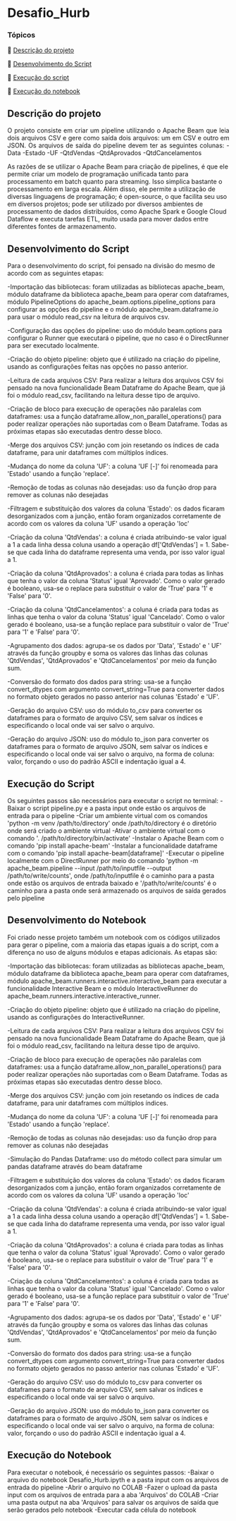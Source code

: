 # Desafio_Hurb

### Tópicos 

:small_blue_diamond: [Descrição do projeto](#descrição-do-projeto)

:small_blue_diamond: [Desenvolvimento do Script](#desenvolvimento-do-script)

:small_blue_diamond: [Execução do script](#execucao-do-script)

:small_blue_diamond: [Execução do notebook](#execucao-do-notebook)


## Descrição do projeto 

<p align="justify">
  O projeto consiste em criar um pipeline utilizando o Apache Beam que leia dois arquivos CSV e gere como saída dois arquivos: um em CSV e outro em JSON.
  Os arquivos de saída do pipeline devem ter as seguintes colunas:
  -Data
  -Estado
  -UF
  -QtdVendas
  -QtdAprovados
  -QtdCancelamentos
  
  As razões de se utilizar o Apache Beam para criação de pipelines, é que ele permite criar um modelo de programação unificada tanto para processamento em batch quanto
  para streaming. Isso simplica bastante o processamento em larga escala. Além disso, ele permite a utilização de diversas linguagens de programação; é open-source, o
  que facilita seu uso em diversos projetos; pode ser utilizado por diversos ambientes de processamento de dados distribuídos, como Apache Spark e Google Cloud Dataflow
  e executa tarefas ETL, muito usada para mover dados entre diferentes fontes de armazenamento.
</p>

## Desenvolvimento do Script
Para o desenvolvimento do script, foi pensado na divisão do mesmo de acordo com as seguintes etapas:

-Importação das bibliotecas: foram utilizadas as bibliotecas apache_beam, módulo dataframe da biblioteca apache_beam para operar com dataframes, módulo PipelineOptions do apache_beam.options.pipeline_options para configurar as opções do pipeline e o módulo apache_beam.dataframe.io para usar o módulo read_csv na leitura de arquivos csv.

-Configuração das opções do pipeline: uso do módulo beam.options para configurar o Runner que executará o pipeline, que no caso é o DirectRunner para ser executado localmente.

-Criação do objeto pipeline: objeto que é utilizado na criação do pipeline, usando as configurações feitas nas opções no passo anterior.

-Leitura de cada arquivos CSV: Para realizar a leitura dos arquivos CSV foi pensado na nova funcionalidade Beam Dataframe do Apache Beam, que já foi o módulo read_csv, facilitando na leitura desse tipo de arquivo.

-Criação de bloco para execução de operações não paralelas com dataframes: usa a função dataframe.allow_non_parallel_operations() para poder realizar operações não suportadas com o Beam Dataframe. Todas as próximas etapas são executadas dentro desse bloco.

-Merge dos arquivos CSV: junção com join resetando os índices de cada dataframe, para unir dataframes com múltiplos índices.

-Mudança do nome da coluna 'UF': a coluna 'UF [-]' foi renomeada para 'Estado' usando a função 'replace'.

-Remoção de todas as colunas não desejadas: uso da função drop para remover as colunas não desejadas 

-Filtragem e substituição dos valores da coluna 'Estado': os dados ficaram desorganizados com a junção, então foram organizados corretamente de acordo com os valores da coluna 'UF' usando a operação 'loc'

-Criação da coluna 'QtdVendas': a coluna é criada atribuindo-se valor igual a 1 a cada linha dessa coluna usando a operação df['QtdVendas'] = 1. Sabe-se que cada linha 
do dataframe representa uma venda, por isso valor igual a 1.

-Criação da coluna 'QtdAprovados': a coluna é criada para todas as linhas que tenha o valor da coluna 'Status' igual 'Aprovado'. Como o valor gerado é booleano, usa-se o replace para substituir o valor de 'True' para '1' e 'False' para '0'.

-Criação da coluna 'QtdCancelamentos': a coluna é criada para todas as linhas que tenha o valor da coluna 'Status' igual 'Cancelado'. Como o valor gerado é booleano, usa-se a função replace para substituir o valor de 'True' para '1' e 'False' para '0'.

-Agrupamento dos dados: agrupa-se os dados por 'Data', 'Estado' e ' UF' através da função groupby e soma os valores das linhas das colunas 'QtdVendas', 'QtdAprovados' e 'QtdCancelamentos' por meio da função sum.

-Conversão do formato dos dados para string: usa-se a função convert_dtypes com argumento convert_string=True para converter dados no formato objeto gerados no passo anterior nas colunas 'Estado' e 'UF'.

-Geração do arquivo CSV: uso do módulo to_csv para converter os dataframes para o formato de arquivo CSV, sem salvar os índices e especificando o local onde vai ser salvo o arquivo.

-Geração do arquivo JSON: uso do módulo to_json para converter os dataframes para o formato de arquivo JSON, sem salvar os índices e especificando o local onde vai ser salvo o arquivo, na forma de coluna: valor, forçando o uso do padrão ASCII e indentação igual a 4.

## Execução do Script
Os seguintes passos são necessários para executar o script no terminal:
-Baixar o script pipeline.py e a pasta input onde estão os arquivos de entrada para o pipeline
-Criar um ambiente virtual com os comandos 'python -m venv /path/to/directory' onde /path/to/directory é o diretório onde será criado o ambiente virtual
-Ativar o ambiente virtual com o comando '. /path/to/directory/bin/activate'
-Instalar o Apache Beam com o comando 'pip install apache-beam'
-Instalar a funcionalidade dataframe com o comando 'pip install apache-beam[dataframe]'
-Executar o pipeline localmente com o DirectRunner por meio do comando 'python -m apache_beam.pipeline --input /path/to/inputfile --output /path/to/write/counts', onde
/path/to/inputfile é o caminho para a pasta onde estão os arquivos de entrada baixado e '/path/to/write/counts' é o caminho para a pasta onde será armazenado os arquivos de saída gerados pelo pipeline


## Desenvolvimento do Notebook
Foi criado nesse projeto também um notebook com os códigos utilizados para gerar o pipeline, com a maioria das etapas iguais a do script, com a diferença no uso de alguns módulos e etapas adicionais.
As etapas são:

-Importação das bibliotecas: foram utilizadas as bibliotecas apache_beam, módulo dataframe da biblioteca apache_beam para operar com dataframes, módulo apache_beam.runners.interactive.interactive_beam para executar a funcionalidade Interactive Beam e o módulo InteractiveRunner do apache_beam.runners.interactive.interactive_runner.

-Criação do objeto pipeline: objeto que é utilizado na criação do pipeline, usando as configurações do InteractiveRunner.

-Leitura de cada arquivos CSV: Para realizar a leitura dos arquivos CSV foi pensado na nova funcionalidade Beam Dataframe do Apache Beam, que já foi o módulo read_csv, facilitando na leitura desse tipo de arquivo.

-Criação de bloco para execução de operações não paralelas com dataframes: usa a função dataframe.allow_non_parallel_operations() para poder realizar operações não suportadas com o Beam Dataframe. Todas as próximas etapas são executadas dentro desse bloco.

-Merge dos arquivos CSV: junção com join resetando os índices de cada dataframe, para unir dataframes com múltiplos índices.

-Mudança do nome da coluna 'UF': a coluna 'UF [-]' foi renomeada para 'Estado' usando a função 'replace'.

-Remoção de todas as colunas não desejadas: uso da função drop para remover as colunas não desejadas 

-Simulação do Pandas Dataframe: uso do método collect para simular um pandas dataframe através do beam dataframe

-Filtragem e substituição dos valores da coluna 'Estado': os dados ficaram desorganizados com a junção, então foram organizados corretamente de acordo com os valores da coluna 'UF' usando a operação 'loc'

-Criação da coluna 'QtdVendas': a coluna é criada atribuindo-se valor igual a 1 a cada linha dessa coluna usando a operação df['QtdVendas'] = 1. Sabe-se que cada linha 
do dataframe representa uma venda, por isso valor igual a 1.

-Criação da coluna 'QtdAprovados': a coluna é criada para todas as linhas que tenha o valor da coluna 'Status' igual 'Aprovado'. Como o valor gerado é booleano, usa-se o replace para substituir o valor de 'True' para '1' e 'False' para '0'.

-Criação da coluna 'QtdCancelamentos': a coluna é criada para todas as linhas que tenha o valor da coluna 'Status' igual 'Cancelado'. Como o valor gerado é booleano, usa-se a função replace para substituir o valor de 'True' para '1' e 'False' para '0'.

-Agrupamento dos dados: agrupa-se os dados por 'Data', 'Estado' e ' UF' através da função groupby e soma os valores das linhas das colunas 'QtdVendas', 'QtdAprovados' e 'QtdCancelamentos' por meio da função sum.

-Conversão do formato dos dados para string: usa-se a função convert_dtypes com argumento convert_string=True para converter dados no formato objeto gerados no passo anterior nas colunas 'Estado' e 'UF'.

-Geração do arquivo CSV: uso do módulo to_csv para converter os dataframes para o formato de arquivo CSV, sem salvar os índices e especificando o local onde vai ser salvo o arquivo.

-Geração do arquivo JSON: uso do módulo to_json para converter os dataframes para o formato de arquivo JSON, sem salvar os índices e especificando o local onde vai ser salvo o arquivo, na forma de coluna: valor, forçando o uso do padrão ASCII e indentação igual a 4.


## Execução do Notebook
Para executar o notebook, é necessário os seguintes passos:
-Baixar o arquivo do notebook Desafio_Hurb.ipyth e a pasta input com os arquivos de entrada do pipeline
-Abrir o arquivo no COLAB
-Fazer o upload da pasta input com os arquivos de entrada para a aba 'Arquivos' do COLAB
-Criar uma pasta output na aba 'Arquivos' para salvar os arquivos de saída que serão gerados pelo notebook
-Executar cada célula do notebook

